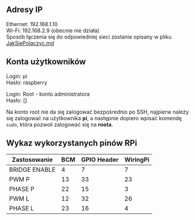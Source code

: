 ## Adresy IP
Ethernet: 192.168.1.10  
Wi-Fi: 192.168.2.9  (obecnie nie działa)  
Sposób łączenia się do odpowiedniej sieci zostanie opisany w pliku [JakSiePolaczyc.md](JakSiePolaczyc.md)

## Konta użytkowników
Login: pi  
Hasło: raspberry  
  
Login: Root - konto administratora  
Hasło: []  
  
Na konto root nie da się zalogować bezpośrednio po SSH, najpierw należy się zalogować na użytkownika **pi**, a następnie dopiero wpisać komendę `sudo`, która pozwoli zalogować się na **roota**.

## Wykaz wykorzystanych pinów RPi
|Zastosowanie|BCM|GPIO Header|WiringPi|
|------------|----------|----------|----|
|BRIDGE ENABLE|4|7|7|
|PWM P|13|33|23|
|PHASE P|22|15|3|
|PWM L|12|32|26|
|PHASE L|23|16|4|
